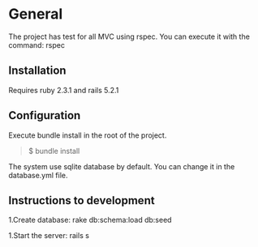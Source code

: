 # General

The project has test for all MVC using rspec. You can execute it with the command: rspec

## Installation

Requires ruby 2.3.1 and rails 5.2.1

## Configuration
Execute bundle install in the root of the project.

> $ bundle install

The system use sqlite database by default. You can change it in the database.yml file.

## Instructions to development

1.Create database: rake db:schema:load db:seed

1.Start the server: rails s

